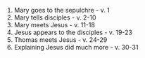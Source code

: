 1. Mary goes to the sepulchre - v. 1
2. Mary tells disciples - v. 2-10
3. Mary meets Jesus - v. 11-18
4. Jesus appears to the disciples - v. 19-23
5. Thomas meets Jesus - v. 24-29
6. Explaining Jesus did much more - v. 30-31
